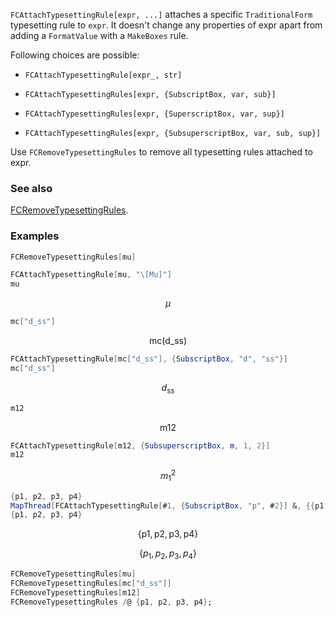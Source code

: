 `FCAttachTypesettingRule[expr, ...]` attaches a specific `TraditionalForm` typesetting rule to `expr`. It doesn't change any properties of expr apart from adding a `FormatValue` with a `MakeBoxes` rule.

Following choices are possible:

- `FCAttachTypesettingRule[expr_, str]`

- `FCAttachTypesettingRules[expr, {SubscriptBox, var, sub}]`

- `FCAttachTypesettingRules[expr, {SuperscriptBox, var, sup}]`

- `FCAttachTypesettingRules[expr, {SubsuperscriptBox, var, sub, sup}]`

Use `FCRemoveTypesettingRules` to remove all typesetting rules attached to expr.

### See also

[FCRemoveTypesettingRules](FCRemoveTypesettingRules).

### Examples

```mathematica
FCRemoveTypesettingRules[mu]
```

```mathematica
FCAttachTypesettingRule[mu, "\[Mu]"]
mu
```

$$\mu$$

```mathematica
mc["d_ss"]
```

$$\text{mc}(\text{d$\_$ss})$$

```mathematica
FCAttachTypesettingRule[mc["d_ss"], {SubscriptBox, "d", "ss"}]
mc["d_ss"]
```

$$d_{\text{ss}}$$

```mathematica
m12
```

$$\text{m12}$$

```mathematica
FCAttachTypesettingRule[m12, {SubsuperscriptBox, m, 1, 2}]
m12
```

$$m_1^2$$

```mathematica
{p1, p2, p3, p4}
MapThread[FCAttachTypesettingRule[#1, {SubscriptBox, "p", #2}] &, {{p1, p2, p3, p4}, Range[4]}];
{p1, p2, p3, p4}
```

$$\{\text{p1},\text{p2},\text{p3},\text{p4}\}$$

$$\left\{p_1,p_2,p_3,p_4\right\}$$

```mathematica
FCRemoveTypesettingRules[mu]
FCRemoveTypesettingRules[mc["d_ss"]]
FCRemoveTypesettingRules[m12]
FCRemoveTypesettingRules /@ {p1, p2, p3, p4};
```